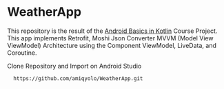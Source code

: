 # WeatherApp

This repository is the result of the [Android Basics in Kotlin](https://developer.android.com/courses/android-basics-kotlin/course) Course Project. This app implements Retrofit, Moshi Json Converter MVVM (Model View ViewModel) Architecture using the Component ViewModel, LiveData, and Coroutine.

Clone Repository and Import on Android Studio

``````
  https://github.com/amiqyolo/WeatherApp.git
``````
